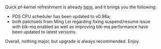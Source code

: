 Quick pf-kernel refreshment is already
[here](https://pf.natalenko.name/sources/4.13/patch-4.13-pf6.xz), and it
brings you the following:

  * PDS CPU scheduler has been updated to v0.98a;
  * both patchsets from Ming Lei regarding fixing suspend/resume issue with blk-mq enabled as well as improving blk-mq performance have been updated to latest versions.

Overall, nothing major, but upgrade is always recommended. Enjoy.

